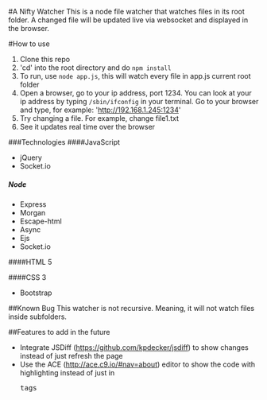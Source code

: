 #A Nifty Watcher
This is a node file watcher that watches files in its root folder. A changed file will be updated live via websocket and displayed in the browser.

#How to use
1. Clone this repo
2. 'cd' into the root directory and do `npm install`
3. To run, use `node app.js`, this will watch every file in app.js current root folder
4.  Open a browser, go to your ip address, port 1234. You can look at your ip address by typing `/sbin/ifconfig` in your terminal.  Go to your browser and type, for example: 'http://192.168.1.245:1234'
5. Try changing a file.  For example, change file1.txt
6. See it updates real time over the browser

###Technologies
####JavaScript
* jQuery
* Socket.io

##### Node
* Express
* Morgan
* Escape-html
* Async
* Ejs
* Socket.io

####HTML 5

####CSS 3
* Bootstrap

##Known Bug
This watcher is not recursive.  Meaning, it will not watch files inside subfolders.

##Features to add in the future
* Integrate JSDiff (https://github.com/kpdecker/jsdiff) to show changes instead of just refresh the page
* Use the ACE (http://ace.c9.io/#nav=about) editor to show the code with highlighting instead of just in <pre> tags
